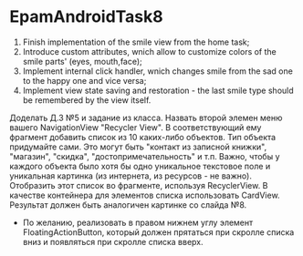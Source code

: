 # EpamAndroidTask8
1. Finish implementation of the smile view from the home task;
2. Introduce custom attributes, wnich allow to customize colors of the smile parts' (eyes, mouth,face);
3. Implement internal click handler, wnich changes smile from the sad one to the happy one and vice versa;
4. Implement view state saving and restoration - the last smile type should be remembered by the view itself.

Доделать Д.З №5 и задание из класса. Назвать второй элемен меню вашего NavigationView "Recycler View". В соответствующий ему фрагмент добавить список из 10 каких-либо объектов. Тип объекта придумайте сами. Это могут быть "контакт из записной книжки", "магазин", "скидка", "достопримечательность" и т.п. Важно, чтобы у каждого объекта было хотя бы одно уникальное текстовое поле и уникальная картинка (из интернета, из ресурсов - не важно). Отобразить этот список во фрагменте, используя RecyclerView. В качестве контейнера для элементов списка использовать CardView. Результат должен быть аналогичен картинке со слайда №8.
* По желанию, реализовать в правом нижнем углу элемент FloatingActionButton, который должен прятаться при скролле списка вниз и появляться при скролле списка вверх.
